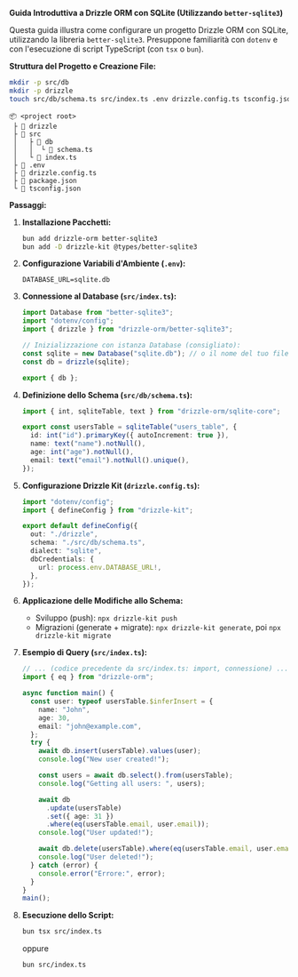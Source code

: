 **Guida Introduttiva a Drizzle ORM con SQLite (Utilizzando `better-sqlite3`)**

Questa guida illustra come configurare un progetto Drizzle ORM con SQLite, utilizzando la libreria `better-sqlite3`. Presuppone familiarità con `dotenv` e con l'esecuzione di script TypeScript (con `tsx` o `bun`).

**Struttura del Progetto e Creazione File:**

```bash
mkdir -p src/db
mkdir -p drizzle
touch src/db/schema.ts src/index.ts .env drizzle.config.ts tsconfig.json package.json
```

```
📦 <project root>
 ├ 📂 drizzle
 ├ 📂 src
 │   ├ 📂 db
 │   │  └ 📜 schema.ts
 │   └ 📜 index.ts
 ├ 📜 .env
 ├ 📜 drizzle.config.ts
 ├ 📜 package.json
 └ 📜 tsconfig.json
```

**Passaggi:**

1.  **Installazione Pacchetti:**

    ```bash
    bun add drizzle-orm better-sqlite3
    bun add -D drizzle-kit @types/better-sqlite3
    ```

2.  **Configurazione Variabili d'Ambiente (`.env`):**

    ```
    DATABASE_URL=sqlite.db
    ```

3.  **Connessione al Database (`src/index.ts`):**

    ```typescript
    import Database from "better-sqlite3";
    import "dotenv/config";
    import { drizzle } from "drizzle-orm/better-sqlite3";

    // Inizializzazione con istanza Database (consigliato):
    const sqlite = new Database("sqlite.db"); // o il nome del tuo file
    const db = drizzle(sqlite);

    export { db };
    ```

4.  **Definizione dello Schema (`src/db/schema.ts`):**

    ```typescript
    import { int, sqliteTable, text } from "drizzle-orm/sqlite-core";

    export const usersTable = sqliteTable("users_table", {
      id: int("id").primaryKey({ autoIncrement: true }),
      name: text("name").notNull(),
      age: int("age").notNull(),
      email: text("email").notNull().unique(),
    });
    ```

5.  **Configurazione Drizzle Kit (`drizzle.config.ts`):**

    ```typescript
    import "dotenv/config";
    import { defineConfig } from "drizzle-kit";

    export default defineConfig({
      out: "./drizzle",
      schema: "./src/db/schema.ts",
      dialect: "sqlite",
      dbCredentials: {
        url: process.env.DATABASE_URL!,
      },
    });
    ```

6.  **Applicazione delle Modifiche allo Schema:**

    - Sviluppo (push): `npx drizzle-kit push`
    - Migrazioni (generate + migrate): `npx drizzle-kit generate`, poi `npx drizzle-kit migrate`

7.  **Esempio di Query (`src/index.ts`):**

    ```typescript
    // ... (codice precedente da src/index.ts: import, connessione) ...
    import { eq } from "drizzle-orm";

    async function main() {
      const user: typeof usersTable.$inferInsert = {
        name: "John",
        age: 30,
        email: "john@example.com",
      };
      try {
        await db.insert(usersTable).values(user);
        console.log("New user created!");

        const users = await db.select().from(usersTable);
        console.log("Getting all users: ", users);

        await db
          .update(usersTable)
          .set({ age: 31 })
          .where(eq(usersTable.email, user.email));
        console.log("User updated!");

        await db.delete(usersTable).where(eq(usersTable.email, user.email));
        console.log("User deleted!");
      } catch (error) {
        console.error("Errore:", error);
      }
    }
    main();
    ```

8.  **Esecuzione dello Script:**

    ```bash
    bun tsx src/index.ts
    ```

    oppure

    ```
    bun src/index.ts
    ```
